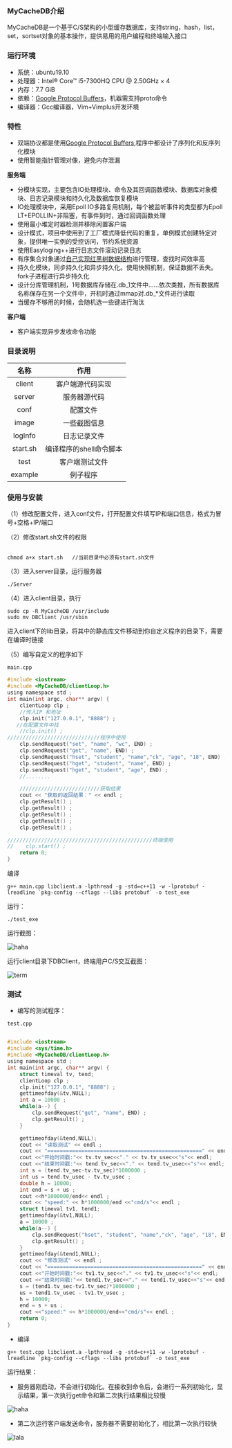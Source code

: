 ### MyCacheDB介绍
MyCacheDB是一个基于C/S架构的小型缓存数据库，支持string，hash，list，set，sortset对象的基本操作，提供易用的用户编程和终端输入接口

### 运行环境

- 系统：ubuntu19.10
- 处理器：Intel® Core™ i5-7300HQ CPU @ 2.50GHz × 4
- 内存：7.7 GiB
- 依赖：[Google Protocol Buffers](https://github.com/protocolbuffers/protobuf)，机器需支持proto命令
- 编译器：Gcc编译器，Vim+Vimplus开发环境

### 特性

- 双端协议都是使用[Google Protocol Buffers](https://developers.google.cn/protocol-buffers/),程序中都设计了序列化和反序列化模块
- 使用智能指针管理对像，避免内存泄漏

**服务端**
- 分模块实现，主要包含IO处理模块、命令及其回调函数模块、数据库对象模块、日志记录模块和持久化及数据库恢复模块
- IO处理模块中，采用Epoll IO多路复用机制，每个被监听事件的类型都为Epoll LT+EPOLLIN+非阻塞，有事件到时，通过回调函数处理
- 使用最小堆定时器检测并移除闲置客户端
- 设计模式，项目中使用到了工厂模式降低代码的重复，单例模式创建特定对象，提供唯一实例的受控访问，节约系统资源
- 使用Easyloging++进行日志文件滚动记录日志
- 有序集合对象通过[自己实现红黑树数据结构](https://blog.csdn.net/qq_41681241/article/details/103552988)进行管理，查找时间效率高
- 持久化模块，同步持久化和异步持久化。使用快照机制，保证数据不丢失。fork子进程进行异步持久化
- 设计分库管理机制，1号数据库存储在.db_1文件中......依次类推，所有数据库名称保存在另一个文件中，开机时通过mmap对.db_\*文件进行读取
- 当缓存不够用的时候，会随机选一些键进行淘汰

**客户端**
- 客户端实现异步发收命令功能

### 目录说明

|名称|作用|
|:---:|:--:|
|client|客户端源代码实现|
|server|服务器源代码|
|conf|配置文件|
|image|一些截图信息|
|logInfo|日志记录文件|
|start.sh|编译程序的shell命令脚本|
|test|客户端测试文件|
|example|例子程序|

### 使用与安装

（1）修改配置文件，进入conf文件，打开配置文件填写IP和端口信息，格式为冒号+空格+IP/端口

（2）修改start.sh文件的权限

```

chmod a+x start.sh   //当前目录中必须有start.sh文件

```
（3）进入server目录，运行服务器

```
./Server
```

（4）进入client目录，执行

```
sudo cp -R MyCacheDB /usr/include
sudo mv DBClient /usr/sbin
```
进入client下的lib目录，将其中的静态库文件移动到你自定义程序的目录下，需要在编译时链接

（5）编写自定义的程序如下

`main.cpp`


```c
#include <iostream>
#include <MyCacheDB/clientLoop.h>
using namespace std ;
int main(int argc, char** argv) {
    clientLoop clp ;
    //传入IP 和地址
    clp.init("127.0.0.1", "8888") ;
   //在配置文件中找
    //clp.init() ;
//////////////////////////////程序中使用
    clp.sendRequest("set", "name", "wc", END) ;
    clp.sendRequest("get", "name", END) ;
    clp.sendRequest("hset", "student", "name","ck", "age", "18", END) ;
    clp.sendRequest("hget", "student", "name", END) ;
    clp.sendRequest("hget", "student", "age", END) ;
    //........   

    //////////////////////////获取结果
    cout << "获取的返回结果：" << endl ;
    clp.getResult() ;
    clp.getResult() ;
    clp.getResult() ;
    clp.getResult() ;
    clp.getResult() ;

///////////////////////////////////////////////终端使用
//    clp.start() ;
    return 0;
}
```

编译
```
g++ main.cpp libclient.a -lpthread -g -std=c++11 -w -lprotobuf -lreadline `pkg-config --cflags --libs protobuf` -o test_exe
```
运行：

```
./test_exe
```

运行截图：

![haha](image/jiekou.png)

运行client目录下DBClient，终端用户C/S交互截图：

![term](image/zhongduan.png)


### 测试

- 编写的测试程序：

`test.cpp`

```c

#include <iostream>
#include <sys/time.h>
#include <MyCacheDB/clientLoop.h>
using namespace std ;
int main(int argc, char** argv) {
    struct timeval tv, tend;
    clientLoop clp ;
    clp.init("127.0.0.1", "8888") ;
    gettimeofday(&tv,NULL);
    int a = 10000 ;
    while(a--) {
        clp.sendRequest("get", "name", END) ;
        clp.getResult() ;
    }

    gettimeofday(&tend,NULL);
    cout << "读取测试" << endl ;
    cout << "==================================================" << endl ;
    cout <<"开始时间戳:"<< tv.tv_sec<<"." << tv.tv_usec<<"s"<< endl;
    cout <<"结束时间戳:"<< tend.tv_sec<<"." << tend.tv_usec<<"s"<< endl;
    int s = (tend.tv_sec-tv.tv_sec)*1000000 ;
    int us = tend.tv_usec - tv.tv_usec ;
    double h = 10000;
    int end = s + us ;
    cout <<h*1000000/end<< endl ;
    cout << "speed:" << h*1000000/end <<"cmd/s"<< endl ;
    struct timeval tv1, tend1;
    gettimeofday(&tv1,NULL);
    a = 10000 ;
    while(a--) {
        clp.sendRequest("hset", "student", "name","ck", "age", "18", END) ;
        clp.getResult() ;
    }
    gettimeofday(&tend1,NULL);
    cout << "修改测试" << endl ;
    cout << "==================================================" << endl ;
    cout <<"开始时间戳:"<< tv1.tv_sec<<"." << tv1.tv_usec<<"s"<< endl;
    cout <<"结束时间戳:"<< tend1.tv_sec<<"." << tend1.tv_usec<<"s"<< endl;
    s = (tend1.tv_sec-tv1.tv_sec)*1000000 ;
    us = tend1.tv_usec - tv1.tv_usec ;
    h = 10000;
    end = s + us ;
    cout <<"speed:" << h*1000000/end<<"cmd/s"<< endl ;
    return 0;
}

```

- 编译

```
g++ test.cpp libclient.a -lpthread -g -std=c++11 -w -lprotobuf -lreadline `pkg-config --cflags --libs protobuf` -o test_exe
```

运行结果：

- 服务器刚启动，不会进行初始化。在接收到命令后，会进行一系列初始化，显示结果，第一次执行get命令和第二次执行结果相比较慢

![haha](image/test1.png)

- 第二次运行客户端发送命令，服务器不需要初始化了，相比第一次执行较快

![lala](image/test2.png)


